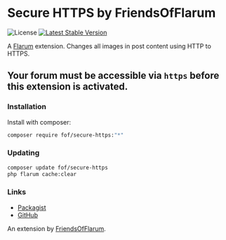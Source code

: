 # Secure HTTPS by FriendsOfFlarum

![License](https://img.shields.io/badge/license-MIT-blue.svg) [![Latest Stable Version](https://img.shields.io/packagist/v/fof/secure-https.svg)](https://packagist.org/packages/fof/secure-https)

A [Flarum](https://flarum.org/) extension. Changes all images in post content using HTTP to HTTPS.

## Your forum **must** be accessible via `https` before this extension is activated.

### Installation

Install with composer:

```sh
composer require fof/secure-https:"*"
```

### Updating

```sh
composer update fof/secure-https
php flarum cache:clear
```

### Links

- [Packagist](https://packagist.org/packages/fof/secure-https)
- [GitHub](https://github.com/FriendsOfFlarum/secure-https)

An extension by [FriendsOfFlarum](https://github.com/FriendsOfFlarum).
